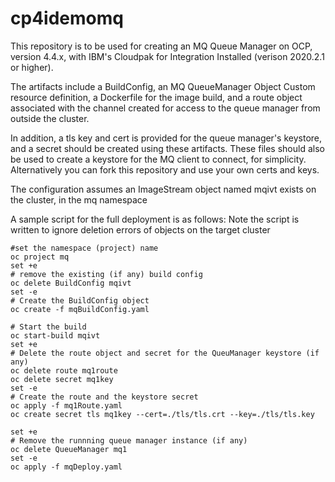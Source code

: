 # cp4idemomq

This repository is to be used for creating an MQ Queue Manager on OCP, version 4.4.x, with IBM's Cloudpak for Integration Installed (verison 2020.2.1 or higher).

The artifacts include a BuildConfig, an MQ QueueManager Object Custom resource definition, a Dockerfile for the image build, and
a route object associated with the channel created for access to the queue manager from outside the cluster.

In addition, a tls key and cert is provided for the queue manager's keystore, and a secret should be created 
using these artifacts. These files should also be used to create a keystore for the MQ client to connect, for simplicity.
Alternatively you can fork this repository and use your own certs and keys.

The configuration assumes an ImageStream object named mqivt exists on the cluster, in the mq namespace

A sample script for the full deployment is as follows:
Note the script is written to ignore deletion errors of objects on the target cluster 
```
#set the namespace (project) name
oc project mq 
set +e
# remove the existing (if any) build config
oc delete BuildConfig mqivt
set -e
# Create the BuildConfig object
oc create -f mqBuildConfig.yaml 

# Start the build
oc start-build mqivt
set +e
# Delete the route object and secret for the QueuManager keystore (if any)
oc delete route mq1route
oc delete secret mq1key
set -e
# Create the route and the keystore secret
oc apply -f mq1Route.yaml
oc create secret tls mq1key --cert=./tls/tls.crt --key=./tls/tls.key

set +e
# Remove the runnning queue manager instance (if any)
oc delete QueueManager mq1
set -e
oc apply -f mqDeploy.yaml
```
